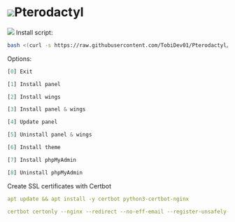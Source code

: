 # ![](https://cdn.discordapp.com/attachments/833023359817220169/1018069492770820146/Pterodactyl.png)Pterodactyl

![](https://cdn.discordapp.com/attachments/833023359817220169/1018084512112066651/Bash-.png) Install script:
```sh
bash <(curl -s https://raw.githubusercontent.com/TobiDev01/Pterodactyl/main/pterodactyl.sh)
```

Options:
```js
[0] Exit

[1] Install panel

[2] Install wings

[3] Install panel & wings

[4] Update panel

[5] Uninstall panel & wings

[6] Install theme

[7] Install phpMyAdmin

[8] Uninstall phpMyAdmin
```


Create SSL certificates with Certbot
```yml
apt update && apt install -y certbot python3-certbot-nginx

certbot certonly --nginx --redirect --no-eff-email --register-unsafely-without-email -d domain.com
```